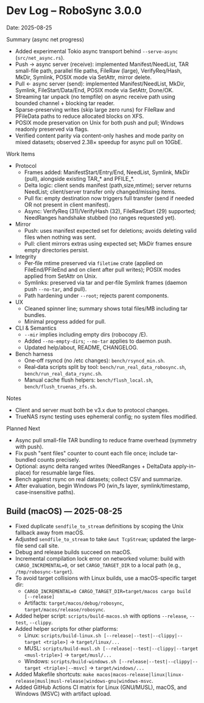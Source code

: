 # Dev Log – RoboSync 3.0.0

Date: 2025-08-25

Summary (async net progress)
- Added experimental Tokio async transport behind `--serve-async` (`src/net_async.rs`).
- Push → async server (receive): implemented Manifest/NeedList, TAR small-file path, parallel file paths, FileRaw (large), VerifyReq/Hash, MkDir, Symlink, POSIX mode via SetAttr, mirror delete.
- Pull ← async server (send): implemented Manifest/NeedList, MkDir, Symlink, FileStart/Data/End, POSIX mode via SetAttr, Done/OK.
- Streaming tar unpack (no tempfile) on async receive path using bounded channel + blocking tar reader.
- Sparse-preserving writes (skip large zero runs) for FileRaw and PFileData paths to reduce allocated blocks on XFS.
- POSIX mode preservation on Unix for both push and pull; Windows readonly preserved via flags.
- Verified content parity via content-only hashes and mode parity on mixed datasets; observed 2.38× speedup for async pull on 10GbE.

Work Items
- Protocol
  - Frames added: ManifestStart/Entry/End, NeedList, Symlink, MkDir (pull), alongside existing TAR_* and PFILE_*.
  - Delta logic: client sends manifest (path,size,mtime); server returns NeedList; client/server transfer only changed/missing items.
  - Pull fix: empty destination now triggers full transfer (send if needed OR not present in client manifest).
  - Async: VerifyReq (31)/VerifyHash (32), FileRawStart (29) supported; NeedRanges handshake stubbed (no ranges requested yet).
- Mirror
  - Push: uses manifest expected set for deletions; avoids deleting valid files when nothing was sent.
  - Pull: client mirrors extras using expected set; MkDir frames ensure empty directories persist.
- Integrity
  - Per‑file mtime preserved via `filetime` crate (applied on FileEnd/PFileEnd and on client after pull writes); POSIX modes applied from SetAttr on Unix.
  - Symlinks: preserved via tar and per‑file Symlink frames (daemon push `--no-tar`, and pull).
  - Path hardening under `--root`; rejects parent components.
- UX
  - Cleaned spinner line; summary shows total files/MB including tar bundles.
  - Minimal progress added for pull.
- CLI & Semantics
  - `--mir` implies including empty dirs (robocopy /E).
  - Added `--no-empty-dirs`; `--no-tar` applies to daemon push.
  - Updated help/about, README, CHANGELOG.
- Bench harness
  - One‑off rsyncd (no /etc changes): `bench/rsyncd_min.sh`.
  - Real‑data scripts split by tool: `bench/run_real_data_robosync.sh`, `bench/run_real_data_rsync.sh`.
  - Manual cache flush helpers: `bench/flush_local.sh`, `bench/flush_truenas_zfs.sh`.

Notes
- Client and server must both be v3.x due to protocol changes.
- TrueNAS rsync testing uses ephemeral config; no system files modified.

Planned Next
- Async pull small-file TAR bundling to reduce frame overhead (symmetry with push).
- Fix push "sent files" counter to count each file once; include tar-bundled counts precisely.
- Optional: async delta ranged writes (NeedRanges + DeltaData apply-in-place) for resumable large files.
- Bench against rsync on real datasets; collect CSV and summarize.
- After evaluation, begin Windows P0 (win_fs layer, symlink/timestamp, case‑insensitive paths).

## Build (macOS) — 2025-08-25
- Fixed duplicate `sendfile_to_stream` definitions by scoping the Unix fallback away from macOS.
- Adjusted `sendfile_to_stream` to take `&mut TcpStream`; updated the large-file send call site.
- Debug and release builds succeed on macOS.
- Incremental compilation lock error on networked volume: build with `CARGO_INCREMENTAL=0`, or set `CARGO_TARGET_DIR` to a local path (e.g., `/tmp/robosync-target`).
- To avoid target collisions with Linux builds, use a macOS-specific target dir:
  - `CARGO_INCREMENTAL=0 CARGO_TARGET_DIR=target/macos cargo build [--release]`
  - Artifacts: `target/macos/debug/robosync`, `target/macos/release/robosync`.
- Added helper script: `scripts/build-macos.sh` with options `--release`, `--test`, `--clippy`.
- Added helper scripts for other platforms:
   - Linux: `scripts/build-linux.sh [--release|--test|--clippy|--target <triple>]` → `target/linux/...`
   - MUSL: `scripts/build-musl.sh [--release|--test|--clippy|--target <musl-triple>]` → `target/musl/...`
   - Windows: `scripts/build-windows.sh [--release|--test|--clippy|--target <triple>|--msvc]` → `target/windows/...`
- Added Makefile shortcuts: `make macos|macos-release|linux|linux-release|musl|musl-release|windows-gnu|windows-msvc`.
 - Added GitHub Actions CI matrix for Linux (GNU/MUSL), macOS, and Windows (MSVC) with artifact upload.

